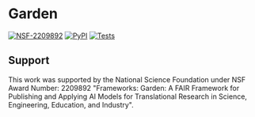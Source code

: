 # Garden

[![NSF-2209892](https://img.shields.io/badge/NSF-2209892-blue)](https://www.nsf.gov/awardsearch/showAward?AWD_ID=2209892&HistoricalAwards=false)
[![PyPI](https://badge.fury.io/py/garden-ai.svg)](https://badge.fury.io/py/garden-ai)
[![Tests](https://github.com/Garden-AI/garden/actions/workflows/pypi.yaml/badge.svg)](https://github.com/Garden-AI/garden/actions/workflows/pypi.yaml)


## Support
This work was supported by the National Science Foundation under NSF Award Number: 2209892 "Frameworks: Garden: A FAIR Framework for Publishing and Applying AI Models for Translational Research in Science, Engineering, Education, and Industry".
